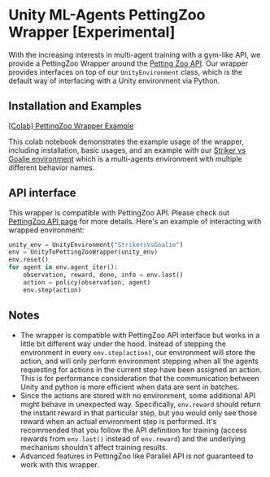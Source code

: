 # Unity ML-Agents PettingZoo Wrapper [Experimental]

With the increasing interests in multi-agent training with a gym-like API, we provide a
PettingZoo Wrapper around the [Petting Zoo API](https://www.pettingzoo.ml/). Our wrapper
provides interfaces on top of our `UnityEnvironment` class, which is the default way of
interfacing with a Unity environment via Python.

## Installation and Examples

[[Colab] PettingZoo Wrapper Example](https://colab.research.google.com/github/Unity-Technologies/ml-agents/blob/develop-petting-api/pettingzoo-unity/Colab_PettingZoo.ipynb)

This colab notebook demonstrates the example usage of the wrapper, including installation,
basic usages, and an example with our
[Striker vs Goalie environment](https://github.com/Unity-Technologies/ml-agents/blob/main/docs/Learning-Environment-Examples.md#strikers-vs-goalie)
which is a multi-agents environment with multiple different behavior names.

## API interface

This wrapper is compatible with PettingZoo API. Please check out
[PettingZoo API page](https://www.pettingzoo.ml/api) for more details.
Here's an example of interacting with wrapped environment:

```python
unity_env = UnityEnvironment("StrikersVsGoalie")
env = UnityToPettingZooWrapper(unity_env)
env.reset()
for agent in env.agent_iter():
    observation, reward, done, info = env.last()
    action = policy(observation, agent)
    env.step(action)
```

## Notes
- The wrapper is compatible with PettingZoo API interface but works in a little bit
  different way under the hood. Instead of stepping the environment in every `env.step(action)`,
  our environment will store the action, and will only perform environment stepping when all the
  agents requesting for actions in the current step have been assigned an action. This is for
  performance consideration that the communication between Unity and python is more efficient
  when data are sent in batches.
- Since the actions are stored with no environment, some additional API might behave in unexpected
  way. Specifically, `env.reward` should return the instant reward in that particular step, but you
  would only see those reward when an actual environment step is performed. It's recommended that
  you follow the API definition for training (access rewards from `env.last()` instead of
  `env.reward`) and the underlying mechanism shouldn't affect training results.
- Advanced features in PettingZoo like Parallel API is not guaranteed to work with this wrapper.

